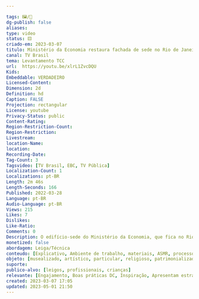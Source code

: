 ```yaml
---

tags: 🖼️/🎥️
dg-publish: false
aliases: 
type: video
status: 🟨️ 
criado-em: 2023-03-07
titulo: Ministério da Economia restaura fachada de sede no Rio de Janeiro
canal: TV Brasil
tema: Levantamento TCC 
url:  https://youtu.be/xlrL1ZvcDQU
Kids: 
Embeddable: VERDADEIRO
Licensed-Content: 
Dimension: 2d
Definition: hd
Caption: FALSE
Projection: rectangular
License: youtube
Privacy-Status: public
Content-Rating: 
Region-Restriction-Count: 
Region-Restriction: 
Livestream: 
location-Name: 
location: 
Recording-Date: 
Tag-Count: 3
Tagsvideo: [TV Brasil, EBC, TV Pública]
Localization-Count: 1
Localizations: pt-BR
Length: 2m 46s
Length-Seconds: 166
Published: 2022-03-28
Language: pt-BR
Audio-Language: pt-BR
Views: 215
Likes: 7
Dislikes: 
Like-Ratio: 
Comments: 0
Description: O edifício-sede do Ministério da Economia, que fica no Rio de Janeiro, tem uma nova fachada. Depois de um ano, a restauração devolveu a aparência original do prédio construído em 1943, quando a cidade ainda era a capital federal. 
monetized: false
abordagem: Leiga/Técnica
conteudo: [Explicativo, Ambiente de trabalho, materiais, ASMR, processos]
objeto: [musealizado, artístico, particular, religioso, patrimonializado, histórico]
suporte:
publico-alvo: [leigos, profissionais, crianças]
relevante: [Engajamento, Boas práticas DC, Inspiração, Apresentam estratégias de DC, Inovações, cibercultura]
created: 2023-03-07 17:05
updated: 2023-05-01 21:50
---
```

